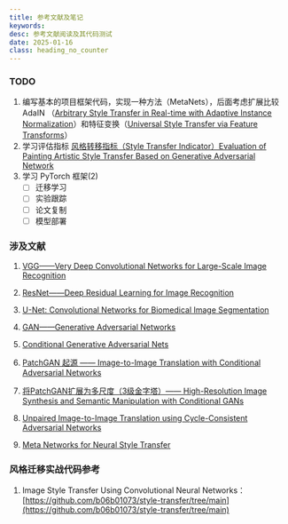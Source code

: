 ```yaml
---
title: 参考文献及笔记
keywords: 
desc: 参考文献阅读及其代码测试
date: 2025-01-16
class: heading_no_counter
---
```


### TODO

1. 编写基本的项目框架代码，实现一种方法（MetaNets），后面考虑扩展比较 AdaIN （[Arbitrary Style Transfer in Real-time with Adaptive Instance Normalization](https://arxiv.org/abs/1703.06868)）和特征变换（[Universal Style Transfer via Feature Transforms](https://arxiv.org/abs/1705.08086)）
2. 学习评估指标 [风格转移指标（Style Transfer Indicator）Evaluation of Painting Artistic Style Transfer Based on Generative Adversarial Network](https://ieeexplore.ieee.org/document/10154714)
3. 学习 PyTorch 框架(2)
	- [ ] 迁移学习
    - [ ] 实验跟踪
    - [ ] 论文复制
    - [ ] 模型部署

### 涉及文献

1. [VGG——Very Deep Convolutional Networks for Large-Scale Image Recognition](https://arxiv.org/abs/1409.1556)

2. [ResNet——Deep Residual Learning for Image Recognition](https://arxiv.org/abs/1512.03385)

3. [U-Net: Convolutional Networks for Biomedical Image Segmentation](https://arxiv.org/abs/1505.04597)

4. [GAN——Generative Adversarial Networks](https://arxiv.org/abs/1406.2661)

5. [Conditional Generative Adversarial Nets](https://arxiv.org/abs/1411.1784)

6. [PatchGAN 起源 —— Image-to-Image Translation with Conditional Adversarial Networks](https://openaccess.thecvf.com/content_cvpr_2017/papers/Isola_Image-To-Image_Translation_With_CVPR_2017_paper.pdf)

7. [将PatchGAN扩展为多尺度（3级金字塔）—— High-Resolution Image Synthesis and Semantic Manipulation with Conditional GANs](https://arxiv.org/abs/1711.11585)

8. [Unpaired Image-to-Image Translation using Cycle-Consistent Adversarial Networks](https://arxiv.org/abs/1703.10593)

9. [Meta Networks for Neural Style Transfer](https://arxiv.org/abs/1709.04111)

### 风格迁移实战代码参考

1. Image Style Transfer Using Convolutional Neural Networks：[https://github.com/b06b01073/style-transfer/tree/main](https://github.com/b06b01073/style-transfer/tree/main)